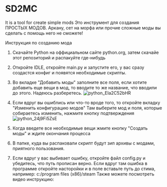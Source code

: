 # SD2MC
It is a tool for create simple mods
Это инструмент для создания ПРОСТЫХ МОДОВ. Аркану, сет на морфа или прочие сложные моды вы сделать с помощь него не сможете!

Инструкция по созданию мода
1) Скачайте Python на оффициальном сайте python.org, затем скачайе этот репозиторий и распакуйте где-нибудь
2) Откройте IDLE, откройте main.py и запустите его, у вас сразу создастся конфиг и появятся необходимые скрипты.
3) Во вкладке "Добавить моды" заполните все поля, если хотите добавить еще вещи в мод, то вводите то же название, что вводили до этого. Надеюсь разберетесь.
![python_EIa2C52bHR](https://user-images.githubusercontent.com/98938787/228509616-5a958d58-bd3e-4259-8e4c-a24aa28731ee.png)
4) Если вдруг вы ошиблись или что-то вроде того, то откройте вкладку "Изменить конфигурацию модов" Там выберите мод и поля, которые собираетесь изменить, нажмите кнопку подтверждения
![python_24j9Fi5ZsE](https://user-images.githubusercontent.com/98938787/228509732-7a8b734f-a5d9-4f13-a356-66da42c437db.png)
5) Когда введете все необходимые вещи жмите кнопку "Создать моды" и ждите окончания процесса
6) В папке, куда вы распаковали скрипт будут зип архивы с модами, приятного пользования.

7) Если вдруг у вас выбивает ошибку, откройте файл config.py и убедитесь, что путь прописан верно. Если вдруг там ошибка в программе откройте насторойки и в поле вставьте путь до стима, например: c:/program files (x86)/steam
Также можете посмотреть видео инструкцию: 
